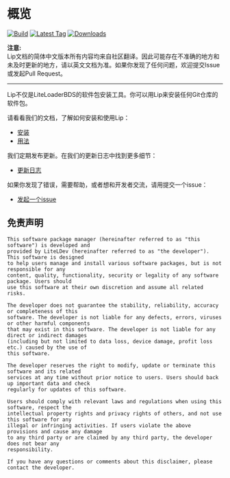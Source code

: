 # 概览

[![Build](https://img.shields.io/github/actions/workflow/status/LipPkg/Lip/build.yml?style=for-the-badge)](https://github.com/LipPkg/Lip/actions)
[![Latest Tag](https://img.shields.io/github/v/tag/LipPkg/Lip?label=LATEST%20TAG&style=for-the-badge)](https://github.com/LipPkg/Lip/releases/latest)
[![Downloads](https://img.shields.io/github/downloads/LipPkg/Lip/latest/total?style=for-the-badge)](https://github.com/LipPkg/Lip/releases/latest)

**注意:**  
Lip文档的简体中文版本所有内容均来自社区翻译。因此可能存在不准确的地方和未及时更新的地方，请以英文文档为准。如果你发现了任何问题，欢迎提交Issue或发起Pull Request。

---

Lip不仅是LiteLoaderBDS的软件包安装工具。你可以用Lip来安装任何Git仓库的软件包。

请看看我们的文档，了解如何安装和使用Lip：

- [安装](installation.md)
- [用法](quickstart.md)

我们定期发布更新。在我们的更新日志中找到更多细节：

- [更新日志](https://github.com/LipPkg/Lip/blob/main/CHANGELOG.md)

如果你发现了错误，需要帮助，或者想和开发者交流，请用提交一个issue：

- [发起一个issue](https://github.com/LipPkg/Lip/issues/new/choose)

## 免责声明

```text
This software package manager (hereinafter referred to as "this software") is developed and 
provided by LiteLDev (hereinafter referred to as "the developer"). This software is designed 
to help users manage and install various software packages, but is not responsible for any 
content, quality, functionality, security or legality of any software package. Users should 
use this software at their own discretion and assume all related risks.

The developer does not guarantee the stability, reliability, accuracy or completeness of this 
software. The developer is not liable for any defects, errors, viruses or other harmful components 
that may exist in this software. The developer is not liable for any direct or indirect damages 
(including but not limited to data loss, device damage, profit loss etc.) caused by the use of 
this software.

The developer reserves the right to modify, update or terminate this software and its related 
services at any time without prior notice to users. Users should back up important data and check 
regularly for updates of this software.

Users should comply with relevant laws and regulations when using this software, respect the 
intellectual property rights and privacy rights of others, and not use this software for any 
illegal or infringing activities. If users violate the above provisions and cause any damage 
to any third party or are claimed by any third party, the developer does not bear any 
responsibility.

If you have any questions or comments about this disclaimer, please contact the developer.
```
